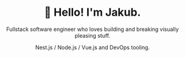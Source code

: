 
<h1 align="center">👋 Hello! I'm Jakub.</h2>
<p align="center">Fullstack software engineer who loves building and breaking visually pleasing stuff.</p>
<p align="center">Nest.js / Node.js / Vue.js and DevOps tooling.</p>

